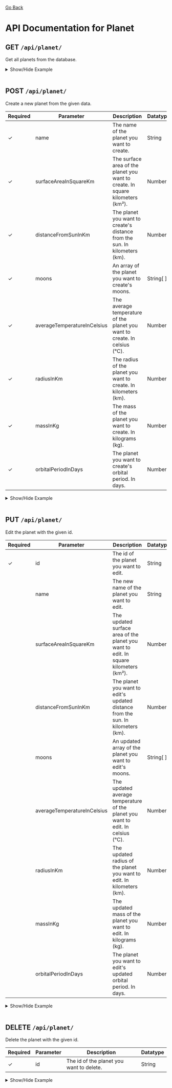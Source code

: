 [Go Back](./README.md)

# API Documentation for Planet

## GET `/api/planet/`

Get all planets from the database.

<details>
<summary>Show/Hide Example</summary>

Send a GET request to `/api/planet/`:

Response:

```json
{
	"success": true,
	"data": [
		{
			"name": "Mars",
			"surfaceAreaInSquareKm": 1448000000,
			"distanceFromSunInKm": 211130000,
			"moons": ["Phobos", "Deimos"],
			"averageTemperatureInCelsius": -60,
			"radiusInKm": 3389,
			"massInKg": 6.39e23,
			"orbitalPeriodInDays": 686,
			"_id": "6268416474fd7ab3f2cfeb85",
			"__v": 0
		},
		{
			"_id": "6268481074fd7ab3f2cfeb8d",
			"name": "Earth",
			"surfaceAreaInSquareKm": 510100000,
			"distanceFromSunInKm": 150550000,
			"moons": ["Luna"],
			"averageTemperatureInCelsius": 15,
			"radiusInKm": 6378,
			"massInKg": 5.9722e24,
			"orbitalPeriodInDays": 365,
			"__v": 0
		}
	]
}
```

</details>
<br>

## POST `/api/planet/`

Create a new planet from the given data.

| Required | Parameter                   | Description                                                                    | Datatype  |
| -------- | --------------------------- | ------------------------------------------------------------------------------ | --------- |
| ✓        | name                        | The name of the planet you want to create.                                     | String    |
| ✓        | surfaceAreaInSquareKm       | The surface area of the planet you want to create. In square kilometers (km²). | Number    |
| ✓        | distanceFromSunInKm         | The planet you want to create's distance from the sun. In kilometers (km).     | Number    |
| ✓        | moons                       | An array of the planet you want to create's moons.                             | String[ ] |
| ✓        | averageTemperatureInCelsius | The average temperature of the planet you want to create. In celsius (°C).     | Number    |
| ✓        | radiusInKm                  | The radius of the planet you want to create. In kilometers (km).               | Number    |
| ✓        | massInKg                    | The mass of the planet you want to create. In kilograms (kg).                  | Number    |
| ✓        | orbitalPeriodInDays         | The planet you want to create's orbital period. In days.                       | Number    |

<details>
<summary>Show/Hide Example</summary>

Send a POST request to `/api/planet/` with the following body:

```json
{
	"name": "Mars",
	"surfaceAreaInSquareKm": 1448000000,
	"distanceFromSunInKm": 211130000,
	"moons": ["Phobos", "Deimos"],
	"averageTemperatureInCelsius": -60,
	"radiusInKm": 3389,
	"massInKg": 6.39e23,
	"orbitalPeriodInDays": 686
}
```

Response:

```json
{
	"success": true,
	"error": "",
	"data": {
		"name": "Mars",
		"surfaceAreaInSquareKm": 1448000000,
		"distanceFromSunInKm": 211130000,
		"moons": ["Phobos", "Deimos"],
		"averageTemperatureInCelsius": -60,
		"radiusInKm": 3389,
		"massInKg": 6.39e23,
		"orbitalPeriodInDays": 686,
		"_id": "6268416474fd7ab3f2cfeb85",
		"__v": 0
	}
}
```

</details>
<br>

## PUT `/api/planet/`

Edit the planet with the given id.

| Required | Parameter                   | Description                                                                          | Datatype  |
| -------- | --------------------------- | ------------------------------------------------------------------------------------ | --------- |
| ✓        | id                          | The id of the planet you want to edit.                                               | String    |
|          | name                        | The new name of the planet you want to edit.                                         | String    |
|          | surfaceAreaInSquareKm       | The updated surface area of the planet you want to edit. In square kilometers (km²). | Number    |
|          | distanceFromSunInKm         | The planet you want to edit's updated distance from the sun. In kilometers (km).     | Number    |
|          | moons                       | An updated array of the planet you want to edit's moons.                             | String[ ] |
|          | averageTemperatureInCelsius | The updated average temperature of the planet you want to edit. In celsius (°C).     | Number    |
|          | radiusInKm                  | The updated radius of the planet you want to edit. In kilometers (km).               | Number    |
|          | massInKg                    | The updated mass of the planet you want to edit. In kilograms (kg).                  | Number    |
|          | orbitalPeriodInDays         | The planet you want to edit's updated orbital period. In days.                       | Number    |

<details>
<summary>Show/Hide Example</summary>

Send a PUT request to `/api/planet/` with the following body:

```json
{
	"id": "6268416474fd7ab3f2cfeb85",
	"massInKg": 32,
	"orbitalPeriodInDays": 1
}
```

Response:

```json
{
	"success": true,
	"data": {
		"name": "Mars",
		"surfaceAreaInSquareKm": 1448000000,
		"distanceFromSunInKm": 211130000,
		"moons": ["Phobos", "Deimos"],
		"averageTemperatureInCelsius": -60,
		"radiusInKm": 3389,
		"massInKg": 32,
		"orbitalPeriodInDays": 1,
		"_id": "6268416474fd7ab3f2cfeb85",
		"__v": 0
	}
}
```

</details>
<br>

## DELETE `/api/planet/`

Delete the planet with the given id.

| Required | Parameter | Description                              | Datatype |
| -------- | --------- | ---------------------------------------- | -------- |
| ✓        | id        | The id of the planet you want to delete. | String   |

<details>
<summary>Show/Hide Example</summary>
Send a DELETE request to `/api/planet/` with the following body:

```json
{
	"id": "6268481074fd7ab3f2cfeb8d"
}
```

Response:

```json
{
	"success": true,
	"data": {
		"_id": "6268481074fd7ab3f2cfeb8d",
		"name": "Earth",
		"surfaceAreaInSquareKm": 510100000,
		"distanceFromSunInKm": 150550000,
		"moons": ["Luna"],
		"averageTemperatureInCelsius": 15,
		"radiusInKm": 6378,
		"massInKg": 5.9722e24,
		"orbitalPeriodInDays": 365,
		"__v": 0
	}
}
```

</details>
